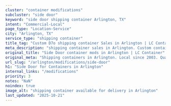 ```yaml
---
cluster: "container modifications"
subcluster: "side door"
keyword: "side door shipping container Arlington, TX"
intent: "Commercial-Local"
page_type: "Location-Service"
city: "Arlington, TX"
service_type: "shipping container"
title_tag: "Custom D7o shipping container Sales in Arlington | LC Container"
meta_description: "shipping container sales in Arlington. Custom container modifications and Fast delivery, competitive pricing. Serving modifications area. Quote ID: MC8. Call (214) 524-4168 for your free quote today."
original_title: "Side Door container mods in Arlington | LC Container"
original_meta: "Shipping containers in Arlington. Local since 2003. Quality containers. Fast delivery. Get your free quote — call (214) 524-4168 today. LC Container — your t..."
url_slug: "/arlington/modifications/side-door"
h1: "Side Door for Containers in Arlington"
internal_links: "/modifications"
priority: 3
notes: "NaN"
noindex: true
image_alt: "shipping container available for delivery in Arlington"
last_updated: "2025-10-21"
---
```


<!-- TODO: Add unique city/inventory copy, images, and internal links here. -->
